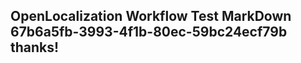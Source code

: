 <properties
ms.topic="hero-topic"
ms.test1="hero-topic"
ms.test2="test"/>


## OpenLocalization Workflow Test MarkDown 67b6a5fb-3993-4f1b-80ec-59bc24ecf79b thanks!



<!--HONumber=Aug16_HO3-->


